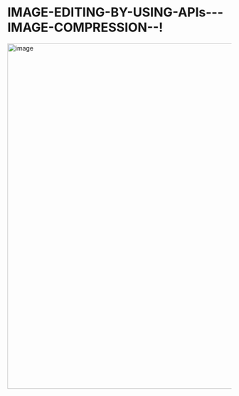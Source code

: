 # IMAGE-EDITING-BY-USING-APIs---IMAGE-COMPRESSION--!
<img width="984" height="776" alt="image" src="https://github.com/user-attachments/assets/0b348006-a9e3-4abb-96fa-c0be704fb909" />

